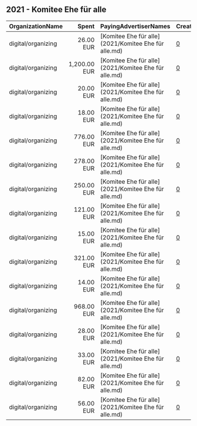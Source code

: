 ## 2021 - Komitee Ehe für alle 
|OrganizationName|Spent|PayingAdvertiserNames|CreativeUrls|Impressions|Genders|AgeBrackets|CountryCodes|BillingAddresses|CandidateBallotInformation|
|:---|---:|:---|:---|---:|:---|:---|:---|:---|:---|
|digital/organizing|26.00 EUR|[Komitee Ehe für alle](2021/Komitee Ehe für alle.md)|[0](https://www.snap.com/political-ads/asset/6797beb03f015d623cc73da95d0cbf190b464a5cdbbba403108ac53588e7f1a2?mediaType=png)|19,307||18-29|switzerland|CH|EhefuerAlle|
|digital/organizing|1,200.00 EUR|[Komitee Ehe für alle](2021/Komitee Ehe für alle.md)|[0](https://www.snap.com/political-ads/asset/dc6086187160665e9b50d16376bf1d29b53a98050798c5a264583c2827a90ac6?mediaType=mp4)|202,557||29-|switzerland|CH|EhefuerAlle|
|digital/organizing|20.00 EUR|[Komitee Ehe für alle](2021/Komitee Ehe für alle.md)|[0](https://www.snap.com/political-ads/asset/6ccdea2bdfc7c37d36c6a2158c3beda352d59998f6b53971fc435191db212670?mediaType=png)|15,779||18-29|switzerland|CH|EhefuerAlle|
|digital/organizing|18.00 EUR|[Komitee Ehe für alle](2021/Komitee Ehe für alle.md)|[0](https://www.snap.com/political-ads/asset/6797beb03f015d623cc73da95d0cbf190b464a5cdbbba403108ac53588e7f1a2?mediaType=png)|13,990||18-29|switzerland|CH|EhefuerAlle|
|digital/organizing|776.00 EUR|[Komitee Ehe für alle](2021/Komitee Ehe für alle.md)|[0](https://www.snap.com/political-ads/asset/edaf968a2395abdc2ca026c274dc16e74127805683fb4b37757c01e4055d7419?mediaType=mp4)|524,943||18-29|switzerland|CH|EhefuerAlle|
|digital/organizing|278.00 EUR|[Komitee Ehe für alle](2021/Komitee Ehe für alle.md)|[0](https://www.snap.com/political-ads/asset/6ce569b7caf38eea96eb1948461a44c93a0db911886d4a1cccd664bcb9a99187?mediaType=mp4)|200,844||18-29|switzerland|CH|EhefuerAlle|
|digital/organizing|250.00 EUR|[Komitee Ehe für alle](2021/Komitee Ehe für alle.md)|[0](https://www.snap.com/political-ads/asset/a72bf0e184f7bdcb851be94c2a4e6d01a22d2be35a633d580d348ebcb0fe2612?mediaType=mp4)|37,603||18-29|switzerland|CH|EhefuerAlle|
|digital/organizing|121.00 EUR|[Komitee Ehe für alle](2021/Komitee Ehe für alle.md)|[0](https://www.snap.com/political-ads/asset/e0bb2368a0a518e5ac8ef23ca6e0ed7847ab36e835fa2ea8c01be318577ffccb?mediaType=png)|80,928||18-29|switzerland|CH|EhefuerAlle|
|digital/organizing|15.00 EUR|[Komitee Ehe für alle](2021/Komitee Ehe für alle.md)|[0](https://www.snap.com/political-ads/asset/1cf090bdff2f5b610215b5c75cbacc2efaff41a59f6522ada6bc9d33f281f020?mediaType=png)|11,713||18-29|switzerland|CH|EhefuerAlle|
|digital/organizing|321.00 EUR|[Komitee Ehe für alle](2021/Komitee Ehe für alle.md)|[0](https://www.snap.com/political-ads/asset/6d3eb1ad46c7a08871495ff602ac8f293e5ca57668a184daaa56ee7cd054b79b?mediaType=png)|231,549||18-29|switzerland|CH|EhefuerAlle|
|digital/organizing|14.00 EUR|[Komitee Ehe für alle](2021/Komitee Ehe für alle.md)|[0](https://www.snap.com/political-ads/asset/6ccdea2bdfc7c37d36c6a2158c3beda352d59998f6b53971fc435191db212670?mediaType=png)|10,606||18-29|switzerland|CH|EhefuerAlle|
|digital/organizing|968.00 EUR|[Komitee Ehe für alle](2021/Komitee Ehe für alle.md)|[0](https://www.snap.com/political-ads/asset/36b9371a2d361e2484ce15bdb3c30b98be980eae5547f950d1a522176d1474dd?mediaType=mp4)|658,720||18-29|switzerland|CH|EhefuerAlle|
|digital/organizing|28.00 EUR|[Komitee Ehe für alle](2021/Komitee Ehe für alle.md)|[0](https://www.snap.com/political-ads/asset/1cf090bdff2f5b610215b5c75cbacc2efaff41a59f6522ada6bc9d33f281f020?mediaType=png)|21,891||18-29|switzerland|CH|EhefuerAlle|
|digital/organizing|33.00 EUR|[Komitee Ehe für alle](2021/Komitee Ehe für alle.md)|[0](https://www.snap.com/political-ads/asset/356b2d802d1b0c3bb73e72405934f0102b21df102d30cbdb0dbfce13695cc6a0?mediaType=png)|25,089||18-29|switzerland|CH|EhefuerAlle|
|digital/organizing|82.00 EUR|[Komitee Ehe für alle](2021/Komitee Ehe für alle.md)|[0](https://www.snap.com/political-ads/asset/f9b1758c7d082467a8d7af2902cafeb19943606f5958e2564e6d35122bc56d18?mediaType=png)|54,851||18-29|switzerland|CH|EhefuerAlle|
|digital/organizing|56.00 EUR|[Komitee Ehe für alle](2021/Komitee Ehe für alle.md)|[0](https://www.snap.com/political-ads/asset/d1092e5f0d5e9cec1fe4784a4c163996fb2673d8b0a7480887e472b8599a13a6?mediaType=png)|35,500||18-29|switzerland|CH|EhefuerAlle|
